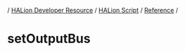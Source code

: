/ [HALion Developer Resource](../..//HALion-Developer-Resource.md) / [HALion Script](./HALion-Script.md) / [Reference](./Reference.md) /

# setOutputBus
